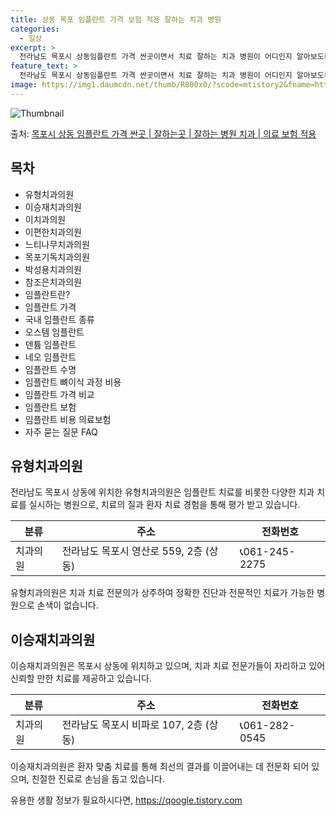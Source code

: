 ```yaml
---
title: 상동 목포 임플란트 가격 보험 적용 잘하는 치과 병원
categories:
  - 일상
excerpt: >
  전라남도 목포시 상동임플란트 가격 싼곳이면서 치료 잘하는 치과 병원이 어디인지 알아보도록 하겠습니다. 전라남도 목포시 상동에 위치한 유형치과의원 이승재치과의원 이치과의원 이편한치과의원 느티나무치과의원 목포기독치과의원 박성용치과의원 참조은치과의원 순서대로 안내 드리며, 임플란트 치료시 신경써야 할 부분 또한 같이 공유 드리겠습니다.2024년 임플란트 가격 살펴보기 👈 클릭임플란트 평균 가격유형치과의원표 내에 있는 전화 번호를 클릭 하시면 유형치과의원로 바로 전화 연결 됩니다.분류주소전화번호치과의원전라남도 목포시 영산로 559, 2층 (상동)📞061-245-2275로 전화하기유형치과의원 위치 확인하기 👈 클릭요일운영시간월요일09:30~18:30화요일09:30~18:30수요일0..
feature_text: >
  전라남도 목포시 상동임플란트 가격 싼곳이면서 치료 잘하는 치과 병원이 어디인지 알아보도록 하겠습니다. 전라남도 목포시 상동에 위치한 유형치과의원 이승재치과의원 이치과의원 이편한치과의원 느티나무치과의원 목포기독치과의원 박성용치과의원 참조은치과의원 순서대로 안내 드리며, 임플란트 치료시 신경써야 할 부분 또한 같이 공유 드리겠습니다.2024년 임플란트 가격 살펴보기 👈 클릭임플란트 평균 가격유형치과의원표 내에 있는 전화 번호를 클릭 하시면 유형치과의원로 바로 전화 연결 됩니다.분류주소전화번호치과의원전라남도 목포시 영산로 559, 2층 (상동)📞061-245-2275로 전화하기유형치과의원 위치 확인하기 👈 클릭요일운영시간월요일09:30~18:30화요일09:30~18:30수요일0..
image: https://img1.daumcdn.net/thumb/R800x0/?scode=mtistory2&fname=https%3A%2F%2Fblog.kakaocdn.net%2Fdn%2FcZDaaC%2FbtsGY1xpRxs%2Fkj0yKFNInkHFyWCZxQLZrk%2Fimg.webp
---
```


![Thumbnail](https://img1.daumcdn.net/thumb/R800x0/?scode=mtistory2&fname=https%3A%2F%2Fblog.kakaocdn.net%2Fdn%2FcZDaaC%2FbtsGY1xpRxs%2Fkj0yKFNInkHFyWCZxQLZrk%2Fimg.webp)

<p>출처: <a href="https://qoogle.tistory.com/6986" rel="dofollow">목포시 상동 임플란트 가격 싼곳 | 잘하는곳 | 잘하는 병원 치과 | 의료 보험 적용</a> </p>

## 목차

  * 유형치과의원
  * 이승재치과의원
  * 이치과의원
  * 이편한치과의원
  * 느티나무치과의원
  * 목포기독치과의원
  * 박성용치과의원
  * 참조은치과의원
  * 임플란트란?
  * 임플란트 가격
  * 국내 임플란트 종류
  * 오스템 임플란트
  * 덴튬 임플란트
  * 네오 임플란트
  * 임플란트 수명
  * 임플란트 뼈이식 과정 비용
  * 임플란트 가격 비교
  * 임플란트 보험
  * 임플란트 비용 의료보험
  * 자주 묻는 질문 FAQ

## 유형치과의원

전라남도 목포시 상동에 위치한 유형치과의원은 임플란트 치료를 비롯한 다양한 치과 치료를 실시하는 병원으로, 치료의 질과 환자 치료 경험을
통해 평가 받고 있습니다.

분류 | 주소 | 전화번호  
---|---|---  
치과의원 | 전라남도 목포시 영산로 559, 2층 (상동) | 📞061-245-2275  
  
유형치과의원은 치과 치료 전문의가 상주하여 정확한 진단과 전문적인 치료가 가능한 병원으로 손색이 없습니다.

## 이승재치과의원

이승재치과의원은 목포시 상동에 위치하고 있으며, 치과 치료 전문가들이 자리하고 있어 신뢰할 만한 치료를 제공하고 있습니다.

분류 | 주소 | 전화번호  
---|---|---  
치과의원 | 전라남도 목포시 비파로 107, 2층 (상동) | 📞061-282-0545  
  
이승재치과의원은 환자 맞춤 치료를 통해 최선의 결과를 이끌어내는 데 전문화 되어 있으며, 친절한 진료로 손님을 돕고 있습니다.



 

유용한 생활 정보가 필요하시다면, <a href="https://qoogle.tistory.com" rel="dofollow">https://qoogle.tistory.com</a>


